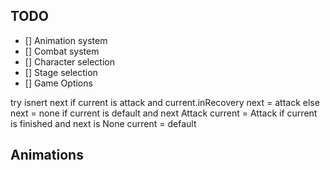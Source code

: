 ## TODO

- [] Animation system
- [] Combat system
- [] Character selection
- [] Stage selection
- [] Game Options

try isnert next
    if current is attack and current.inRecovery
        next = attack
    else
        next = none
if current is default and next Attack
    current = Attack
if current is finished and next is None
    current = default

## Animations


